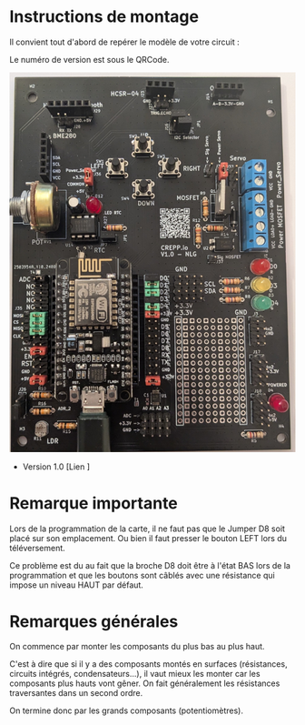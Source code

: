 # Instructions de montage


Il convient tout d'abord de repérer le modèle de votre circuit :

Le numéro de version est sous le QRCode.

![img](Images/Top_View.jpg)

- Version 1.0 [Lien ]

# Remarque importante

Lors de la programmation de la carte, il ne faut pas que le Jumper D8 soit placé sur
son emplacement. Ou bien il faut presser le bouton LEFT lors du téléversement.

Ce problème est du au fait que la broche D8 doit être à l'état BAS lors de la programmation 
et que les boutons sont câblés avec une résistance qui impose un niveau HAUT par défaut.


# Remarques générales

On commence par monter les composants du plus bas au plus haut.

C'est à dire que si il y a des composants montés en surfaces (résistances, circuits intégrés, condensateurs...), il vaut mieux les monter 
car les composants plus hauts vont gêner.
On fait généralement les résistances traversantes dans un second ordre.


On termine donc par les grands composants (potentiomètres).
